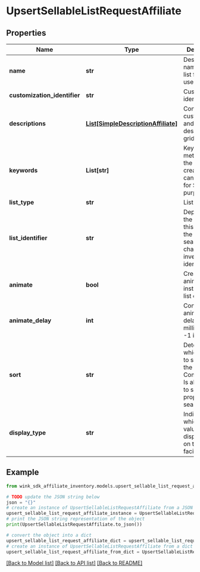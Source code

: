 # UpsertSellableListRequestAffiliate


## Properties

Name | Type | Description | Notes
------------ | ------------- | ------------- | -------------
**name** | **str** | Descriptive name of this list for seller use only | 
**customization_identifier** | **str** | Customization identifier | 
**descriptions** | [**List[SimpleDescriptionAffiliate]**](SimpleDescriptionAffiliate.md) | Contains custom title and description of grid | 
**keywords** | **List[str]** | Keywords is meta data for the grid you created that can be used for SEO purposes. | 
**list_type** | **str** | List type | 
**list_identifier** | **str** | Depending on the &#x60;listType&#x60;, this is either the list / search / channel inventory identifier. | 
**animate** | **bool** | Create an animated gif instead of a list of images | [optional] [default to False]
**animate_delay** | **int** | Controls animation delay in milliseconds. -1 is disabled | [optional] [default to -1]
**sort** | **str** | Determines which badge to show on the Web Component. Is also used to sort properties for search grids. | [optional] 
**display_type** | **str** | Indicate which initial values to display first on the front-facing card | [default to 'NATIVE']

## Example

```python
from wink_sdk_affiliate_inventory.models.upsert_sellable_list_request_affiliate import UpsertSellableListRequestAffiliate

# TODO update the JSON string below
json = "{}"
# create an instance of UpsertSellableListRequestAffiliate from a JSON string
upsert_sellable_list_request_affiliate_instance = UpsertSellableListRequestAffiliate.from_json(json)
# print the JSON string representation of the object
print(UpsertSellableListRequestAffiliate.to_json())

# convert the object into a dict
upsert_sellable_list_request_affiliate_dict = upsert_sellable_list_request_affiliate_instance.to_dict()
# create an instance of UpsertSellableListRequestAffiliate from a dict
upsert_sellable_list_request_affiliate_from_dict = UpsertSellableListRequestAffiliate.from_dict(upsert_sellable_list_request_affiliate_dict)
```
[[Back to Model list]](../README.md#documentation-for-models) [[Back to API list]](../README.md#documentation-for-api-endpoints) [[Back to README]](../README.md)


